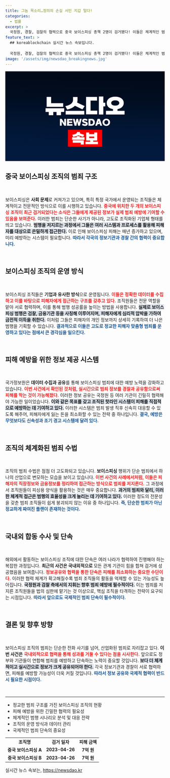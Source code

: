 ```yaml
---
title: 그놈 목소리…정의의 손길 서민 지갑 털다!
categories:
  - 법률
excerpt: >
  국정원, 경찰, 검찰의 협력으로 중국 보이스피싱 총책 2명이 검거됐다! 이들은 체계적인 범행으로 최소 14억원 가로챘고, 범행 시나리오까지 마련한 정황이 포착됐다. 이들의 검거가 피싱 범죄 예방에 어떤 영향을 미칠지 주목된다!
feature_text: >
  ## koreablockchain 실시간 뉴스 속보입니다.

  국정원, 경찰, 검찰의 협력으로 중국 보이스피싱 총책 2명이 검거됐다! 이들은 체계적인 범행으로 최소 14억원 가로챘고, 범행 시나리오까지 마련한 정황이 포착됐다. 이들의 검거가 피싱 범죄 예방에 어떤 영향을 미칠지 주목된다!
image: '/assets/img/newsdao_breakingnews.jpg'
---
```


<p><img src="/assets/img/newsdao_breakingnews.jpg" alt="koreablockchain 속보" /></p>

<h2 data-ke-size="size26">중국 보이스피싱 조직의 범죄 구조</h2>

<p data-ke-size="size16">&nbsp;</p>  

<p>보이스피싱은 <b>사회 문제</b>로 커져가고 있으며, 특히 특정 국가에서 운영되는 조직들은 체계적이고 전문적인 방식으로 이를 시행하고 있습니다. <b><span style="color: #ee2323;">중국에 위치한 두 개의 보이스피싱 조직이 최근 검거되었다는 소식은 그들에게 제공된 정보가 실제 범죄 예방에 기여할 수 있음을 보여준다.</span></b> 이러한 범죄는 단순한 사기가 아니라, 고도로 조직화된 기업체 형태를 띄고 있습니다. <b><span style="background-color: #21538527;">범행을 저지르는 과정에서 그들은 여러 시스템과 프로세스를 활용해 피해자를 대상으로 은밀하게 접근한다.</span></b> 이로 인해 보이스피싱 피해는 매년 증가하고 있으며, 미리 예방하는 시스템이 필요합니다. <b><span style="color: #1a5490;">따라서 각국의 정보기관과 경찰 간의 협력이 중요합니다.</span></b>  </p>

<p data-ke-size="size16">&nbsp;</p>  

<h2 data-ke-size="size26">보이스피싱 조직의 운영 방식</h2>

<p data-ke-size="size16">&nbsp;</p>  

<p>보이스피싱 조직들은 <b>기업과 유사한 방식</b>으로 운영됩니다. <b><span style="color: #ee2323;">이들은 정확한 데이터를 수집하고 이를 바탕으로 피해자에게 접근하는 구조를 갖추고 있다.</span></b> 조직원들은 전문 역할을 맡아 서로 협력하며, 이를 통해 범행 성공률을 높이는 방법을 사용합니다. <b><span style="background-color: #21538527;">실제로 보이스피싱 범행은 검찰, 금융기관 등을 사칭해 이루어지며, 피해자에게 심리적 압박을 가하여 금전적 이득을 취한다.</span></b> 이처럼 그들은 피해자의 개인 정보까지 상세히 기록하여 더 나은 범행을 기획할 수 있습니다. <b><span style="color: #1a5490;">결과적으로 이들은 고도로 정교한 피해자 맞춤형 범죄를 운영하고 있다는 점에서 큰 경각심을 일으킨다.</span></b>  </p>

<p data-ke-size="size16">&nbsp;</p>  

<h2 data-ke-size="size26">피해 예방을 위한 정보 제공 시스템</h2>

<p data-ke-size="size16">&nbsp;</p>  

<p>국가정보원은 <b>데이터 수집과 공유</b>를 통해 보이스피싱 범죄에 대한 예방 노력을 강화하고 있습니다. <b><span style="color: #ee2323;">이번 사건에서 확인된 것처럼, 실시간으로 범죄 정보를 경찰과 공유함으로써 피해를 막는 것이 가능해졌다.</span></b> 이러한 정보 공유는 국정원 등 여러 기관이 긴밀히 협력해야 가능한 일이었습니다. <b><span style="background-color: #21538527;">이와 같은 목표를 갖고 조직된 핫라인 시스템이 피해를 직접적으로 예방하는 데 기여하고 있다.</span></b> 이러한 시스템은 범죄 발생 직후 신속히 대응할 수 있도록 해주어, 피해자에게 잃는 돈을 최소화할 수 있는 전략 중 하나입니다. <b><span style="color: #1a5490;">결국, 예방은 무엇보다도 신속성과 조기 경고 시스템에 달려 있다.</span></b>  </p>

<p data-ke-size="size16">&nbsp;</p>  

<h2 data-ke-size="size26">조직의 체계화된 범죄 수법</h2>

<p data-ke-size="size16">&nbsp;</p>  

<p>조직의 범죄 수법은 점점 더 고도화되고 있습니다. <b>보이스피싱</b> 행위가 단순 범죄에서 하나의 산업으로 변모하는 모습을 보이고 있습니다. <b><span style="color: #ee2323;">이번 사건의 사례에서처럼, 이들은 피해자의 직장정보와 금융정보를 정리하여 접근하는 방식으로 범죄를 저지른다.</span></b> 그 과정에서 조직원들이 피싱용 양식을 활용하는 것은 매우 중요합니다. <b><span style="background-color: #21538527;">과거의 범죄와 달리, 이러한 체계적 접근은 범행의 효율성을 크게 늘리는 데 기여하고 있다.</span></b> 이러한 정도의 전문성을 갖춘 범죄 조직들이 쉽게 붕괴되지 않는 이유 중 하나입니다. <b><span style="color: #1a5490;">즉, 단순한 범죄가 아닌 정교하게 짜여진 플랜이 존재하는 것이다.</span></b>  </p>

<p data-ke-size="size16">&nbsp;</p>  

<h2 data-ke-size="size26">국내외 합동 수사 및 단속</h2>

<p data-ke-size="size16">&nbsp;</p>  

<p>해외에서 활동하는 보이스피싱 조직에 대한 단속은 여러 나라가 협력하여 진행해야 하는 복잡한 과정입니다. <b>최근의 사건은 국내외적으로 </b>모든 관계 기관이 힘을 합쳐 검거에 성공했음을 보여줍니다. <b><span style="color: #ee2323;">정보공유와 협력을 통한 단속은 피해를 최소화하는 중요한 수단이다.</span></b> 이러한 협력 체계가 확고해질수록 범죄 조직들의 활동을 억제할 수 있는 가능성도 높아집니다. <b><span style="background-color: #21538527;">국정원과 검찰 측에서의 지휘는 향후 범죄 예방에 필수적이다.</span></b> 이는 범죄를 저지른 조직원들을 법의 심판에 맡기는 것 이상으로, 핵심 조직을 타격하는 전략이 요구되는 시점입니다. <b><span style="color: #1a5490;">따라서 앞으로도 국제적인 범죄 단속이 필수적이다.</span></b>  </p>

<p data-ke-size="size16">&nbsp;</p>  

<h2 data-ke-size="size26">결론 및 향후 방향</h2>

<p data-ke-size="size16">&nbsp;</p>  

<p>보이스피싱 조직의 범죄는 단순한 전화 사기를 넘어, 산업화된 범죄로 자리잡고 있다. <b>이번 사건은</b> <b><span style="color: #ee2323;">국내외적으로 협력을 통해 성과를 거둘 수 있다는 점을 시사한다.</span></b> 앞으로도 정부와 기관들이 연합해 범죄를 예방하고 단속하는 노력이 중요할 것입니다. <b><span style="background-color: #21538527;">보다 더 체계적이고 실시간으로 정보가 크게 공유되어야 한다.</span></b> 각국 정보기관과 경찰이 서로 협력하면, 피해를 예방할 가능성이 더욱 커질 것입니다. <b><span style="color: #1a5490;">따라서 정보 공유와 국제적 협력이 반드시 필요한 시점이다.</span></b> </p>

<p data-ke-size="size16">&nbsp;</p>  

<hr>  

<ul>  
  <li>정교한 범죄 구조를 가진 보이스피싱 조직의 현황</li>  
  <li>피해 예방을 위한 긴밀한 협력의 필요성</li>  
  <li>체계적인 범행 시나리오 분석 및 대응 전략</li>  
  <li>조직의 운영 방식과 데이터 관리</li>  
  <li>국제적인 범죄 단속의 중요성</li>  
</ul>  

<table>  
  <tr>  
    <td style="text-align: center; height: 17px;"><b>조직명</b></td>  
    <td style="text-align: center; height: 17px;"><b>검거 일자</b></td>  
    <td style="text-align: center; height: 17px;"><b>피해 금액</b></td>  
  </tr>  
  <tr>  
    <td style="text-align: center; height: 17px;"><b>중국 보이스피싱 A</b></td>  
    <td style="text-align: center; height: 17px;"><b>2023-04-26</b></td>  
    <td style="text-align: center; height: 17px;"><b>7억 원</b></td>  
  </tr>  
  <tr>  
    <td style="text-align: center; height: 17px;"><b>중국 보이스피싱 B</b></td>  
    <td style="text-align: center; height: 17px;"><b>2023-04-26</b></td>  
    <td style="text-align: center; height: 17px;"><b>7억 원</b></td>  
  </tr>  
</table>  
실시간 뉴스 속보는, <a href="https://newsdao.kr" rel="dofollow">https://newsdao.kr</a>


